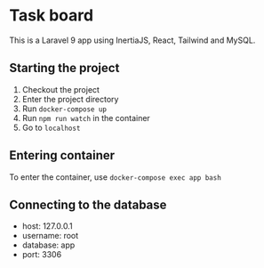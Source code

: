 # Task board

This is a Laravel 9 app using InertiaJS, React, Tailwind and MySQL.

## Starting the project

1. Checkout the project
2. Enter the project directory
3. Run `docker-compose up`
4. Run `npm run watch` in the container
5. Go to `localhost`

## Entering container

To enter the container, use `docker-compose exec app bash`

## Connecting to the database

- host: 127.0.0.1
- username: root
- database: app
- port: 3306
